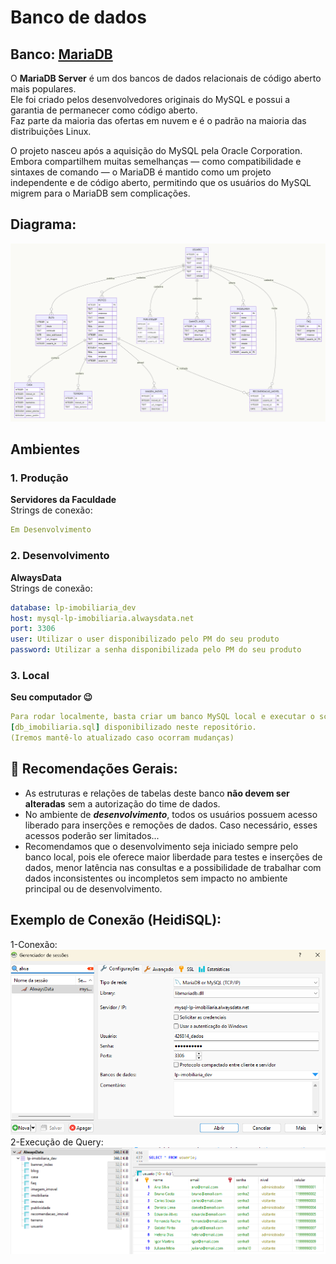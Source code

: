 # Banco de dados 
## Banco: [MariaDB](https://mariadb.org/)

O **MariaDB Server** é um dos bancos de dados relacionais de código aberto mais populares.  
Ele foi criado pelos desenvolvedores originais do MySQL e possui a garantia de permanecer como código aberto.  
Faz parte da maioria das ofertas em nuvem e é o padrão na maioria das distribuições Linux.  

O projeto nasceu após a aquisição do MySQL pela Oracle Corporation.  
Embora compartilhem muitas semelhanças — como compatibilidade e sintaxes de comando — o MariaDB é mantido como um projeto independente e de código aberto, permitindo que os usuários do MySQL migrem para o MariaDB sem complicações.

## Diagrama:
![alt text](doc/imgs/imoveis_diagrama.mmd.png)

##  Ambientes

### 1. Produção
**Servidores da Faculdade**<br>
Strings de conexão:
```yaml
Em Desenvolvimento
```

### 2. Desenvolvimento
**AlwaysData**<br>
Strings de conexão:
```yaml
database: lp-imobiliaria_dev
host: mysql-lp-imobiliaria.alwaysdata.net
port: 3306
user: Utilizar o user disponibilizado pelo PM do seu produto
password: Utilizar a senha disponibilizada pelo PM do seu produto
```

### 3. Local
**Seu computador 😉**<br>
```yaml
Para rodar localmente, basta criar um banco MySQL local e executar o scrit
[db_imobiliaria.sql] disponibilizado neste repositório.  
(Iremos mantê-lo atualizado caso ocorram mudanças)
```

## 📝 Recomendações Gerais:
- As estruturas e relações de tabelas deste banco **não devem ser alteradas** sem a autorização do time de dados.
- No ambiente de <i><b>desenvolvimento</b></i>, todos os usuários possuem acesso liberado para inserções e remoções de dados. Caso necessário, esses acessos poderão ser limitados...
- Recomendamos que o desenvolvimento seja iniciado sempre pelo banco local, pois ele oferece maior liberdade para testes e inserções de dados, menor latência nas consultas e a possibilidade de trabalhar com dados inconsistentes ou incompletos sem impacto no ambiente principal ou de desenvolvimento.

## Exemplo de Conexão (HeidiSQL):
1-Conexão:
![alt text](doc/imgs/image-2.png)
2-Execução de Query:
![alt text](doc/imgs/image-1.png)

